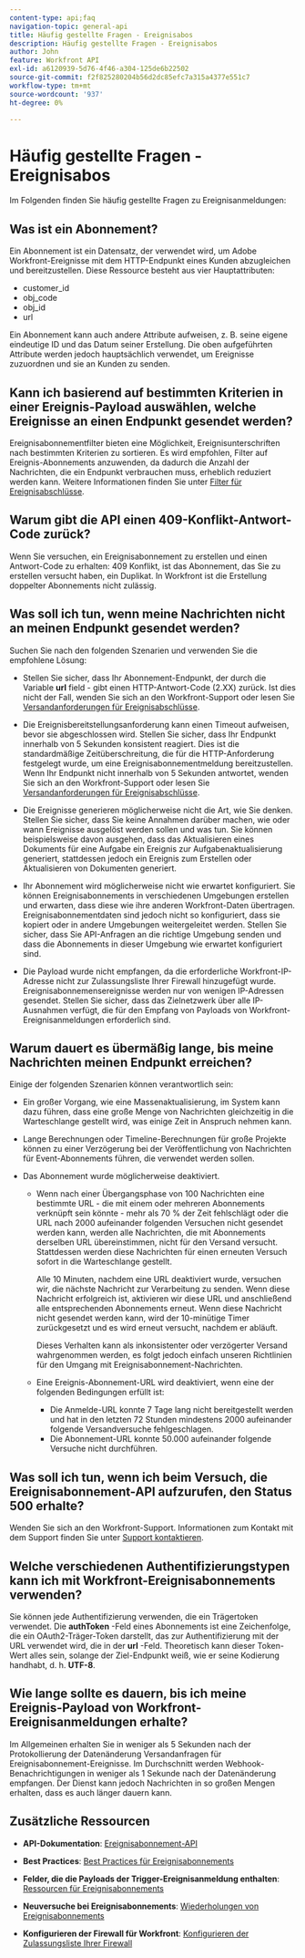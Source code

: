 ```yaml
---
content-type: api;faq
navigation-topic: general-api
title: Häufig gestellte Fragen - Ereignisabos
description: Häufig gestellte Fragen - Ereignisabos
author: John
feature: Workfront API
exl-id: a6120939-5d76-4f46-a304-125de6b22502
source-git-commit: f2f825280204b56d2dc85efc7a315a4377e551c7
workflow-type: tm+mt
source-wordcount: '937'
ht-degree: 0%

---
```


# Häufig gestellte Fragen - Ereignisabos

<!--
{{highlighted-preview}}
-->

Im Folgenden finden Sie häufig gestellte Fragen zu Ereignisanmeldungen:

## Was ist ein Abonnement?

Ein Abonnement ist ein Datensatz, der verwendet wird, um Adobe Workfront-Ereignisse mit dem HTTP-Endpunkt eines Kunden abzugleichen und bereitzustellen. Diese Ressource besteht aus vier Hauptattributen:

* customer_id
* obj_code
* obj_id
* url

Ein Abonnement kann auch andere Attribute aufweisen, z. B. seine eigene eindeutige ID und das Datum seiner Erstellung. Die oben aufgeführten Attribute werden jedoch hauptsächlich verwendet, um Ereignisse zuzuordnen und sie an Kunden zu senden.

## Kann ich basierend auf bestimmten Kriterien in einer Ereignis-Payload auswählen, welche Ereignisse an einen Endpunkt gesendet werden?

Ereignisabonnementfilter bieten eine Möglichkeit, Ereignisunterschriften nach bestimmten Kriterien zu sortieren. Es wird empfohlen, Filter auf Ereignis-Abonnements anzuwenden, da dadurch die Anzahl der Nachrichten, die ein Endpunkt verbrauchen muss, erheblich reduziert werden kann. Weitere Informationen finden Sie unter [Filter für Ereignisabschlüsse](../../wf-api/general/event-subs-api.md#event).

## Warum gibt die API einen 409-Konflikt-Antwort-Code zurück?

Wenn Sie versuchen, ein Ereignisabonnement zu erstellen und einen Antwort-Code zu erhalten: 409 Konflikt, ist das Abonnement, das Sie zu erstellen versucht haben, ein Duplikat. In Workfront ist die Erstellung doppelter Abonnements nicht zulässig.

## Was soll ich tun, wenn meine Nachrichten nicht an meinen Endpunkt gesendet werden?

Suchen Sie nach den folgenden Szenarien und verwenden Sie die empfohlene Lösung:

* Stellen Sie sicher, dass Ihr Abonnement-Endpunkt, der durch die Variable **url** field - gibt einen HTTP-Antwort-Code (2.XX) zurück. Ist dies nicht der Fall, wenden Sie sich an den Workfront-Support oder lesen Sie [Versandanforderungen für Ereignisabschlüsse](../../wf-api/general/setup-event-sub-endpoint.md).

* Die Ereignisbereitstellungsanforderung kann einen Timeout aufweisen, bevor sie abgeschlossen wird. Stellen Sie sicher, dass Ihr Endpunkt innerhalb von 5 Sekunden konsistent reagiert. Dies ist die standardmäßige Zeitüberschreitung, die für die HTTP-Anforderung festgelegt wurde, um eine Ereignisabonnementmeldung bereitzustellen. Wenn Ihr Endpunkt nicht innerhalb von 5 Sekunden antwortet, wenden Sie sich an den Workfront-Support oder lesen Sie [Versandanforderungen für Ereignisabschlüsse](../../wf-api/general/setup-event-sub-endpoint.md).
* Die Ereignisse generieren möglicherweise nicht die Art, wie Sie denken. Stellen Sie sicher, dass Sie keine Annahmen darüber machen, wie oder wann Ereignisse ausgelöst werden sollen und was tun. Sie können beispielsweise davon ausgehen, dass das Aktualisieren eines Dokuments für eine Aufgabe ein Ereignis zur Aufgabenaktualisierung generiert, stattdessen jedoch ein Ereignis zum Erstellen oder Aktualisieren von Dokumenten generiert.
* Ihr Abonnement wird möglicherweise nicht wie erwartet konfiguriert. Sie können Ereignisabonnements in verschiedenen Umgebungen erstellen und erwarten, dass diese wie ihre anderen Workfront-Daten übertragen. Ereignisabonnementdaten sind jedoch nicht so konfiguriert, dass sie kopiert oder in andere Umgebungen weitergeleitet werden. Stellen Sie sicher, dass Sie API-Anfragen an die richtige Umgebung senden und dass die Abonnements in dieser Umgebung wie erwartet konfiguriert sind.
* Die Payload wurde nicht empfangen, da die erforderliche Workfront-IP-Adresse nicht zur Zulassungsliste Ihrer Firewall hinzugefügt wurde. Ereignisabonnemensereignisse werden nur von wenigen IP-Adressen gesendet. Stellen Sie sicher, dass das Zielnetzwerk über alle IP-Ausnahmen verfügt, die für den Empfang von Payloads von Workfront-Ereignisanmeldungen erforderlich sind.

## Warum dauert es übermäßig lange, bis meine Nachrichten meinen Endpunkt erreichen?

Einige der folgenden Szenarien können verantwortlich sein:

* Ein großer Vorgang, wie eine Massenaktualisierung, im System kann dazu führen, dass eine große Menge von Nachrichten gleichzeitig in die Warteschlange gestellt wird, was einige Zeit in Anspruch nehmen kann.
* Lange Berechnungen oder Timeline-Berechnungen für große Projekte können zu einer Verzögerung bei der Veröffentlichung von Nachrichten für Event-Abonnements führen, die verwendet werden sollen.
* Das Abonnement wurde möglicherweise deaktiviert.

   * Wenn nach einer Übergangsphase von 100 Nachrichten eine bestimmte URL - die mit einem oder mehreren Abonnements verknüpft sein könnte - mehr als 70 % der Zeit fehlschlägt oder die URL nach 2000 aufeinander folgenden Versuchen nicht gesendet werden kann, werden alle Nachrichten, die mit Abonnements derselben URL übereinstimmen, nicht für den Versand versucht. Stattdessen werden diese Nachrichten für einen erneuten Versuch sofort in die Warteschlange gestellt.

      Alle 10 Minuten, nachdem eine URL deaktiviert wurde, versuchen wir, die nächste Nachricht zur Verarbeitung zu senden. Wenn diese Nachricht erfolgreich ist, aktivieren wir diese URL und anschließend alle entsprechenden Abonnements erneut. Wenn diese Nachricht nicht gesendet werden kann, wird der 10-minütige Timer zurückgesetzt und es wird erneut versucht, nachdem er abläuft.

      Dieses Verhalten kann als inkonsistenter oder verzögerter Versand wahrgenommen werden, es folgt jedoch einfach unseren Richtlinien für den Umgang mit Ereignisabonnement-Nachrichten.

   * Eine Ereignis-Abonnement-URL wird deaktiviert, wenn eine der folgenden Bedingungen erfüllt ist:

      * Die Anmelde-URL konnte 7 Tage lang nicht bereitgestellt werden und hat in den letzten 72 Stunden mindestens 2000 aufeinander folgende Versandversuche fehlgeschlagen.
      * Die Abonnement-URL konnte 50.000 aufeinander folgende Versuche nicht durchführen.

## Was soll ich tun, wenn ich beim Versuch, die Ereignisabonnement-API aufzurufen, den Status 500 erhalte?

Wenden Sie sich an den Workfront-Support. Informationen zum Kontakt mit dem Support finden Sie unter [Support kontaktieren](../../workfront-basics/tips-tricks-and-troubleshooting/contact-customer-support.md).

## Welche verschiedenen Authentifizierungstypen kann ich mit Workfront-Ereignisabonnements verwenden?

Sie können jede Authentifizierung verwenden, die ein Trägertoken verwendet. Die **authToken** -Feld eines Abonnements ist eine Zeichenfolge, die ein OAuth2-Träger-Token darstellt, das zur Authentifizierung mit der URL verwendet wird, die in der **url** -Feld. Theoretisch kann dieser Token-Wert alles sein, solange der Ziel-Endpunkt weiß, wie er seine Kodierung handhabt, d. h. **UTF-8**.

## Wie lange sollte es dauern, bis ich meine Ereignis-Payload von Workfront-Ereignisanmeldungen erhalte?

Im Allgemeinen erhalten Sie in weniger als 5 Sekunden nach der Protokollierung der Datenänderung Versandanfragen für Ereignisabonnement-Ereignisse. Im Durchschnitt werden Webhook-Benachrichtigungen in weniger als 1 Sekunde nach der Datenänderung empfangen. Der Dienst kann jedoch Nachrichten in so großen Mengen erhalten, dass es auch länger dauern kann.

## Zusätzliche Ressourcen

* **API-Dokumentation**: [Ereignisabonnement-API](../../wf-api/general/event-subs-api.md)

* **Best Practices**: [Best Practices für Ereignisabonnements](../../wf-api/general/event-sub-best-practice.md)

* **Felder, die die Payloads der Trigger-Ereignisanmeldung enthalten**: [Ressourcen für Ereignisabonnements](../../wf-api/api/event-sub-resource-fields.md)

* **Neuversuche bei Ereignisabonnements**: [Wiederholungen von Ereignisabonnements](../../wf-api/api/event-sub-retries.md)

* **Konfigurieren der Firewall für Workfront**: [Konfigurieren der Zulassungsliste Ihrer Firewall](../../administration-and-setup/get-started-wf-administration/configure-your-firewall.md)

